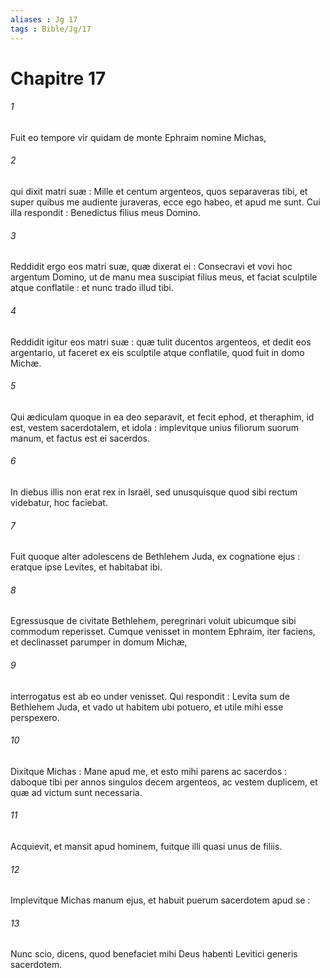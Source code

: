 ```yaml
---
aliases : Jg 17
tags : Bible/Jg/17
---
```


# Chapitre 17

###### 1
Fuit eo tempore vir quidam de monte Ephraim nomine Michas,
###### 2
qui dixit matri suæ : Mille et centum argenteos, quos separaveras tibi, et super quibus me audiente juraveras, ecce ego habeo, et apud me sunt. Cui illa respondit : Benedictus filius meus Domino.
###### 3
Reddidit ergo eos matri suæ, quæ dixerat ei : Consecravi et vovi hoc argentum Domino, ut de manu mea suscipiat filius meus, et faciat sculptile atque conflatile : et nunc trado illud tibi.
###### 4
Reddidit igitur eos matri suæ : quæ tulit ducentos argenteos, et dedit eos argentario, ut faceret ex eis sculptile atque conflatile, quod fuit in domo Michæ.
###### 5
Qui ædiculam quoque in ea deo separavit, et fecit ephod, et theraphim, id est, vestem sacerdotalem, et idola : implevitque unius filiorum suorum manum, et factus est ei sacerdos.
###### 6
In diebus illis non erat rex in Israël, sed unusquisque quod sibi rectum videbatur, hoc faciebat.
###### 7
Fuit quoque alter adolescens de Bethlehem Juda, ex cognatione ejus : eratque ipse Levites, et habitabat ibi.
###### 8
Egressusque de civitate Bethlehem, peregrinari voluit ubicumque sibi commodum reperisset. Cumque venisset in montem Ephraim, iter faciens, et declinasset parumper in domum Michæ,
###### 9
interrogatus est ab eo under venisset. Qui respondit : Levita sum de Bethlehem Juda, et vado ut habitem ubi potuero, et utile mihi esse perspexero.
###### 10
Dixitque Michas : Mane apud me, et esto mihi parens ac sacerdos : daboque tibi per annos singulos decem argenteos, ac vestem duplicem, et quæ ad victum sunt necessaria.
###### 11
Acquievit, et mansit apud hominem, fuitque illi quasi unus de filiis.
###### 12
Implevitque Michas manum ejus, et habuit puerum sacerdotem apud se :
###### 13
Nunc scio, dicens, quod benefaciet mihi Deus habenti Levitici generis sacerdotem.
